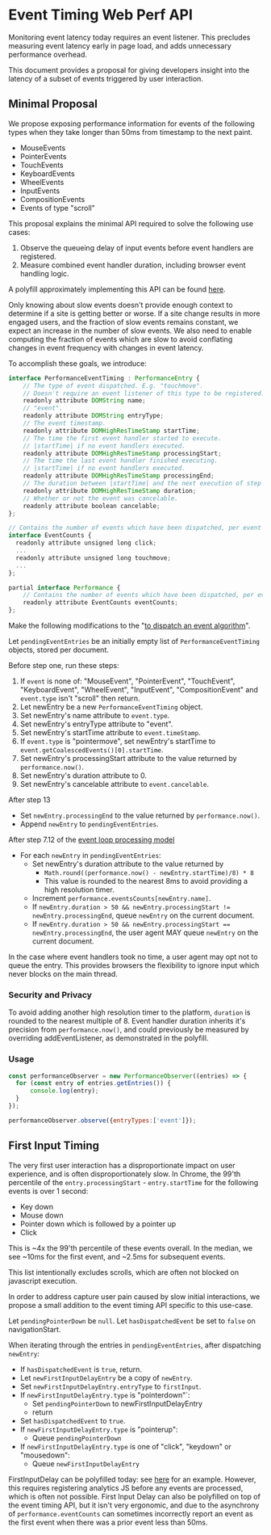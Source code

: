 # Event Timing Web Perf API

Monitoring event latency today requires an event listener. This precludes measuring event latency early in page load, and adds unnecessary performance overhead.

This document provides a proposal for giving developers insight into the latency of a subset of events triggered by user interaction.

## Minimal Proposal

We propose exposing performance information for events of the following types when they take longer than 50ms from timestamp to the next paint.
* MouseEvents
* PointerEvents
* TouchEvents
* KeyboardEvents
* WheelEvents
* InputEvents
* CompositionEvents
* Events of type "scroll"

This proposal explains the minimal API required to solve the following use cases:

1.  Observe the queueing delay of input events before event handlers are registered.
2.  Measure combined event handler duration, including browser event handling logic.

A polyfill approximately implementing this API can be found [here](https://github.com/tdresser/input-latency-web-perf-polyfill/tree/gh-pages).

Only knowing about slow events doesn't provide enough context to determine if a site is getting better or worse. If a site change results in more engaged users, and the fraction of slow events remains constant, we expect an increase in the number of slow events. We also need to enable computing the fraction of events which are slow to avoid conflating changes in event frequency with changes in event latency.

To accomplish these goals, we introduce:

```js
interface PerformanceEventTiming : PerformanceEntry {
    // The type of event dispatched. E.g. "touchmove".
    // Doesn't require an event listener of this type to be registered.
    readonly attribute DOMString name;
    // "event".
    readonly attribute DOMString entryType;
    // The event timestamp.
    readonly attribute DOMHighResTimeStamp startTime;
    // The time the first event handler started to execute.
    // |startTime| if no event handlers executed.
    readonly attribute DOMHighResTimeStamp processingStart;
    // The time the last event handler finished executing.
    // |startTime| if no event handlers executed.
    readonly attribute DOMHighResTimeStamp processingEnd;    
    // The duration between |startTime| and the next execution of step 7.12 in the HTML event loop processing model.
    readonly attribute DOMHighResTimeStamp duration;
    // Whether or not the event was cancelable.
    readonly attribute boolean cancelable;
};

// Contains the number of events which have been dispatched, per event type.
interface EventCounts {
  readonly attribute unsigned long click;
  ...
  readonly attribute unsigned long touchmove;
  ...
};

partial interface Performance {
    // Contains the number of events which have been dispatched, per event type. Populated asynchronously. 
    readonly attribute EventCounts eventCounts;
};
```

Make the following modifications to the "[to dispatch an event algorithm](https://www.w3.org/TR/dom/#dispatching-events)".

Let `pendingEventEntries` be an initially empty list of `PerformanceEventTiming` objects, stored per document.

Before step one, run these steps:

1. If `event` is none of: "MouseEvent", "PointerEvent", "TouchEvent", "KeyboardEvent", "WheelEvent", "InputEvent", "CompositionEvent" and `event.type` isn't "scroll" then return.
1.  Let newEntry be a new `PerformanceEventTiming` object.
1.  Set newEntry's name attribute to `event.type`.
1.  Set newEntry's entryType attribute to "event".
1.  Set newEntry's startTime attribute to `event.timeStamp`.
1.  If `event.type` is "pointermove", set newEntry's startTime to `event.getCoalescedEvents()[0].startTime`.
1.  Set newEntry's processingStart attribute to the value returned by `performance.now()`.
1.  Set newEntry's duration attribute to 0.
1.  Set newEntry's cancelable attribute to `event.cancelable`.

After step 13
* Set `newEntry.processingEnd` to the value returned by `performance.now()`.
* Append `newEntry` to `pendingEventEntries`.

After step 7.12 of the [event loop processing model](https://html.spec.whatwg.org/multipage/webappapis.html#event-loop-processing-model)
* For each `newEntry` in `pendingEventEntries`:
  * Set newEntry's duration attribute to the value returned by 
    * ```Math.round((performance.now() - newEntry.startTime)/8) * 8```
    * This value is rounded to the nearest 8ms to avoid providing a high resolution timer.
  * Increment `performance.eventsCounts[newEntry.name]`.
  * If `newEntry.duration > 50 && newEntry.processingStart != newEntry.processingEnd`, queue `newEntry` on the current document.
  * If `newEntry.duration > 50 && newEntry.processingStart == newEntry.processingEnd`, the user agent MAY queue `newEntry` on the current document.

In the case where event handlers took no time, a user agent may opt not to queue the entry. This provides browsers the flexibility to ignore input which never blocks on the main thread.

### Security and Privacy
To avoid adding another high resolution timer to the platform, `duration` is rounded to the nearest multiple of 8. Event handler duration inherits it's precision from `performance.now()`, and could previously be measured by overriding addEventListener, as demonstrated in the polyfill.

### Usage
```javascript
const performanceObserver = new PerformanceObserver((entries) => {
  for (const entry of entries.getEntries()) {
      console.log(entry);
  }
});

performanceObserver.observe({entryTypes:['event']});
```

## First Input Timing
The very first user interaction has a disproportionate impact on user experience, and is often disproportionately slow. In Chrome, the 99'th percentile of the `entry.processingStart` - `entry.startTime` for the following events is over 1 second:
* Key down
* Mouse down
* Pointer down which is followed by a pointer up
* Click

This is ~4x the 99'th percentile of these events overall. In the median, we see ~10ms for the first event, and ~2.5ms for subsequent events.

This list intentionally excludes scrolls, which are often not blocked on javascript execution.

In order to address capture user pain caused by slow initial interactions, we propose a small addition to the event timing API specific to this use-case.

Let `pendingPointerDown` be `null`.
Let `hasDispatchedEvent` be set to `false` on navigationStart.

When iterating through the entries in `pendingEventEntries`, after dispatching `newEntry`:
  * If `hasDispatchedEvent` is `true`, return.
  * Let `newFirstInputDelayEntry` be a copy of `newEntry`.
  * Set `newFirstInputDelayEntry.entryType` to `firstInput`.
  * If `newFirstInputDelayEntry.type` is "pointerdown"`:
    * Set `pendingPointerDown` to newFirstInputDelayEntry
    * return
  * Set `hasDispatchedEvent` to `true`.
  * If `newFirstInputDelayEntry.type` is "pointerup":
    * Queue `pendingPointerDown`
  * If `newFirstInputDelayEntry.type` is one of "click", "keydown" or "mousedown":
    * Queue `newFirstInputDelayEntry`
      
FirstInputDelay can be polyfilled today: see [here](https://github.com/GoogleChromeLabs/first-input-delay) for an example. However, this requires registering analytics JS before any events are processed, which is often not possible. First Input Delay can also be polyfilled on top of the event timing API, but it isn't very ergonomic, and due to the asynchrony of `performance.eventCounts` can sometimes incorrectly report an event as the first event when there was a prior event less than 50ms.

